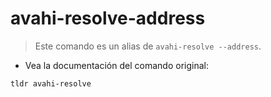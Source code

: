 # avahi-resolve-address

> Este comando es un alias de `avahi-resolve --address`.

- Vea la documentación del comando original:

`tldr avahi-resolve`
